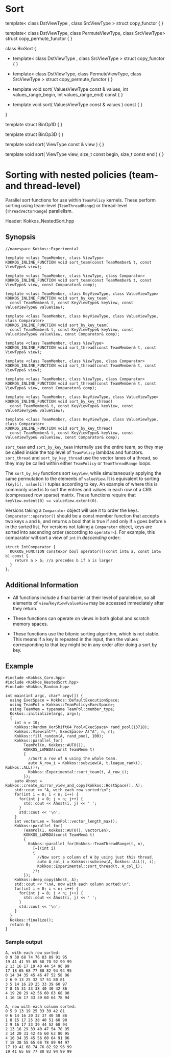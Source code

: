 
# Sort

template< class DstViewType , class SrcViewType >
  struct copy_functor { }

template< class DstViewType, class PermuteViewType, class SrcViewType>
  struct copy_permute_functor { }

class BinSort {

* template< class DstViewType , class SrcViewType >  struct copy_functor { }

* template< class DstViewType, class PermuteViewType, class SrcViewType >  struct copy_permute_functor { }


*   template<class ValuesViewType>  void sort( ValuesViewType const & values, int values_range_begin, int values_range_end) const  { }

*   template<class ValuesViewType>  void sort( ValuesViewType const & values ) const  { }

}


template<class KeyViewType>  struct BinOp1D  { }

template<class KeyViewType>  struct BinOp3D  { }


template<class ViewType>  void sort( ViewType const & view )  { }

template<class ViewType>  void sort( ViewType view, size_t const begin, size_t const end )  {  }

# Sorting with nested policies (team- and thread-level)

Parallel sort functions for use within ``TeamPolicy`` kernels. These perform sorting using team-level (``TeamThreadRange``) or thread-level (``ThreadVectorRange``) parallelism.

Header: Kokkos_NestedSort.hpp

## Synopsis
```
//namespace Kokkos::Experimental

template <class TeamMember, class ViewType>
KOKKOS_INLINE_FUNCTION void sort_team(const TeamMember& t, const ViewType& view);

template <class TeamMember, class ViewType, class Comparator>
KOKKOS_INLINE_FUNCTION void sort_team(const TeamMember& t, const ViewType& view, const Comparator& comp);

template <class TeamMember, class KeyViewType, class ValueViewType>
KOKKOS_INLINE_FUNCTION void sort_by_key_team(
  const TeamMember& t, const KeyViewType& keyView, const ValueViewType& valueView);

template <class TeamMember, class KeyViewType, class ValueViewType, class Comparator>
KOKKOS_INLINE_FUNCTION void sort_by_key_team(
  const TeamMember& t, const KeyViewType& keyView, const ValueViewType& valueView, const Comparator& comp);

template <class TeamMember, class ViewType>
KOKKOS_INLINE_FUNCTION void sort_thread(const TeamMember& t, const ViewType& view);

template <class TeamMember, class ViewType, class Comparator>
KOKKOS_INLINE_FUNCTION void sort_thread(const TeamMember& t, const ViewType& view);

template <class TeamMember, class ViewType, class Comparator>
KOKKOS_INLINE_FUNCTION void sort_thread(const TeamMember& t, const ViewType& view, const Comparator& comp);

template <class TeamMember, class KeyViewType, class ValueViewType>
KOKKOS_INLINE_FUNCTION void sort_by_key_thread(
  const TeamMember& t, const KeyViewType& keyView, const ValueViewType& valueView);

template <class TeamMember, class KeyViewType, class ValueViewType, class Comparator>
KOKKOS_INLINE_FUNCTION void sort_by_key_thread(
  const TeamMember& t, const KeyViewType& keyView, const ValueViewType& valueView, const Comparator& comp);
```

``sort_team`` and ``sort_by_key_team`` internally use the entire team, so they may be called inside the top level of ``TeamPolicy`` lambdas and functors. ``sort_thread`` and ``sort_by_key_thread`` use the vector lanes of a thread, so they may be called within either ``TeamPolicy`` or ``TeamThreadRange`` loops.

The ``sort_by_key`` functions sort ``keyView``, while simultaneously applying the same permutation to the elements of ``valueView``. It is equivalent to sorting ``(key[i], value[i])`` tuples according to key. An example of where this is commonly used is to sort the entries and values in each row of a CRS (compressed row sparse) matrix. These functions require that ``keyView.extent(0) == valueView.extent(0)``.

Versions taking a ``Comparator`` object will use it to order the keys. ``Comparator::operator()`` should be a const member function that accepts two keys ``a`` and ``b``, and returns a bool that is true if and only if ``a`` goes before ``b`` in the sorted list. For versions not taking a ``Comparator`` object, keys are sorted into ascending order (according to ``operator<``). For example, this comparator will sort a view of ``int`` in _descending_ order:
```
struct IntComparator {
  KOKKOS_FUNCTION constexpr bool operator()(const int& a, const int& b) const {
    return a > b; //a precedes b if a is larger
  }
};
```

## Additional Information

- All functions include a final barrier at their level of parallelism, so all elements of ``view``/``keyView``/``valueView`` may be accessed immediately after they return.

- These functions can operate on views in both global and scratch memory spaces.

- These functions use the bitonic sorting algorithm, which is not stable. This means if a key is repeated in the input, then the values corresponding to that key might be in any order after doing a sort by key.

## Example

```
#include <Kokkos_Core.hpp>
#include <Kokkos_NestedSort.hpp>
#include <Kokkos_Random.hpp>

int main(int argc, char* argv[]) {
  using ExecSpace = Kokkos::DefaultExecutionSpace;
  using TeamPol = Kokkos::TeamPolicy<ExecSpace>;
  using TeamMem = typename TeamPol::member_type;
  Kokkos::initialize(argc, argv);
  {
    int n = 10;
    Kokkos::Random_XorShift64_Pool<ExecSpace> rand_pool(13718);
    Kokkos::View<int**, ExecSpace> A("A", n, n);
    Kokkos::fill_random(A, rand_pool, 100);
    Kokkos::parallel_for(
        TeamPol(n, Kokkos::AUTO()),
        KOKKOS_LAMBDA(const TeamMem& t)
        {
          //Sort a row of A using the whole team.
          auto A_row_i = Kokkos::subview(A, t.league_rank(), Kokkos::ALL());
          Kokkos::Experimental::sort_team(t, A_row_i);
        });
    auto Ahost = Kokkos::create_mirror_view_and_copy(Kokkos::HostSpace(), A);
    std::cout << "A, with each row sorted:\n";
    for(int i = 0; i < n; i++) {
      for(int j = 0; j < n; j++) {
        std::cout << Ahost(i, j) << ' ';
      }
      std::cout << '\n';
    }
    int vectorLen = TeamPol::vector_length_max();
    Kokkos::parallel_for(
        TeamPol(1, Kokkos::AUTO(), vectorLen),
        KOKKOS_LAMBDA(const TeamMem& t)
        {
          Kokkos::parallel_for(Kokkos::TeamThreadRange(t, n),
            [=](int i)
            {
              //Now sort a column of A by using just this thread.
              auto A_col_i = Kokkos::subview(A, Kokkos::ALL(), i);
              Kokkos::Experimental::sort_thread(t, A_col_i);
            });
        });
    Kokkos::deep_copy(Ahost, A);
    std::cout << "\nA, now with each column sorted:\n";
    for(int i = 0; i < n; i++) {
      for(int j = 0; j < n; j++) {
        std::cout << Ahost(i, j) << ' ';
      }
      std::cout << '\n';
    }
  }
  Kokkos::finalize();
  return 0;
}
```
### Sample output
```
A, with each row sorted:
0 9 38 68 74 76 83 89 91 95 
19 41 41 55 65 68 78 92 99 99 
2 13 16 17 19 40 44 54 96 99 
17 18 65 68 77 80 82 94 94 95 
0 14 34 35 45 46 47 52 58 96 
2 6 9 13 25 32 37 51 80 81 
3 5 14 16 20 25 33 39 60 97 
7 8 15 31 33 38 40 40 42 86 
4 19 20 29 42 56 60 63 68 90 
1 16 16 17 33 39 60 64 78 94 

A, now with each column sorted:
0 5 9 13 19 25 33 39 42 81 
0 6 14 16 20 32 37 40 58 86 
1 8 15 17 25 38 40 51 60 90 
2 9 16 17 33 39 44 52 68 94 
2 13 16 29 33 40 47 54 78 95 
3 14 20 31 42 46 60 63 80 95 
4 16 34 35 45 56 60 64 91 96 
7 18 38 55 65 68 78 89 94 97 
17 19 41 68 74 76 82 92 96 99 
19 41 65 68 77 80 83 94 99 99 
```
